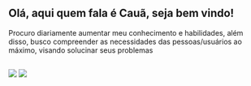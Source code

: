 ## Olá, aqui quem fala é Cauã, seja bem vindo!

Procuro diariamente aumentar meu conhecimento e habilidades, além disso, busco compreender as necessidades das pessoas/usuários ao máximo, visando solucinar seus problemas
  
  ##
 
<div> 
  <a href = "mailto:cauapires849@gmail.com"><img src="https://img.shields.io/badge/-Gmail-%23333?style=for-the-badge&logo=gmail&logoColor=white" target="_blank"></a>
  <a href="https://www.linkedin.com/in/caua-pires-soares" target="_blank"><img src="https://img.shields.io/badge/-LinkedIn-%230077B5?style=for-the-badge&logo=linkedin&logoColor=white" target="_blank"></a> 
  
</div>
